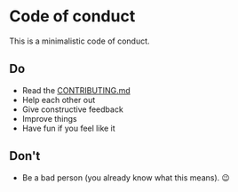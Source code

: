# Code of conduct

This is a minimalistic code of conduct.

## Do

- Read the [CONTRIBUTING.md](../CONTRIBUTING.md)
- Help each other out
- Give constructive feedback
- Improve things
- Have fun if you feel like it

## Don't

- Be a bad person (you already know what this means). 😉
